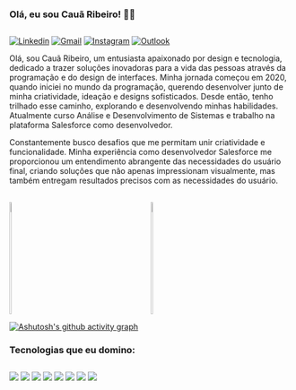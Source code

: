 ### Olá, eu sou Cauã Ribeiro! 👋👋
##
[![Linkedin](https://img.shields.io/badge/LinkedIn-0077B5?style=for-the-badge&logo=linkedin&logoColor=white)](https://www.linkedin.com/in/cau%C3%A3-ribeiro-5b4a29251/)
[![Gmail](https://img.shields.io/badge/Gmail-D14836?style=for-the-badge&logo=gmail&logoColor=white)](mailto:cauaribeirob915@gmail.com)
[![Instagram](https://img.shields.io/badge/Instagram-E4405F?style=for-the-badge&logo=instagram&logoColor=white)](https://www.instagram.com/caua_renaitre/)
[![Outlook](https://img.shields.io/badge/Microsoft_Outlook-0078D4?style=for-the-badge&logo=microsoft-outlook&logoColor=white)](mailto:caua.bonfim@sptech.school)

Olá, sou Cauã Ribeiro, um entusiasta apaixonado por design e tecnologia, dedicado a trazer soluções inovadoras para a vida das pessoas através da programação e do design de interfaces. Minha jornada começou em 2020, quando iniciei no mundo da programação, querendo desenvolver junto de minha criatividade, ideação e designs sofisticados. Desde então, tenho trilhado esse caminho, explorando e desenvolvendo minhas habilidades. Atualmente curso Análise e Desenvolvimento de Sistemas e trabalho na plataforma Salesforce como desenvolvedor.

Constantemente busco desafios que me permitam unir criatividade e funcionalidade. Minha experiência como desenvolvedor Salesforce me proporcionou um entendimento abrangente das necessidades do usuário final, criando soluções que não apenas impressionam visualmente, mas também entregam resultados precisos com as necessidades do usuário.
##
<div display style= "display: flex; justify-content: space-between;">
  <span style= "display: flex;">
    <a href="https://github.com/Cabayer915"></a>
    <img height="200px" width="45%" src="https://github-readme-stats.vercel.app/api?username=cabayer915&show_icons=true&theme=merko"/>
  </span>

  <span style= "display: flex;">
  <a href="https://github.com/Cabayer915">
  <img height="200px" width="40%" src="https://github-readme-stats.vercel.app/api/top-langs/?username=Cabayer915&layout=compact&langs_count=7&theme=merko" />
 </span>
</div>

[![Ashutosh's github activity graph](https://github-readme-activity-graph.vercel.app/graph?username=cabayer915&bg_color=0d1117&color=00ebe8&line=00ffff&point=1d8686&area=true&hide_border=true)](https://github.com/ashutosh00710/github-readme-activity-graph)

### Tecnologias que eu domino:
##
<div style="display: inline_block">
<img aling="center" src="https://img.shields.io/badge/HTML5-E34F26?style=for-the-badge&logo=html5&logoColor=white"/>
<img aling="center" src="https://img.shields.io/badge/CSS3-1572B6?style=for-the-badge&logo=css3&logoColor=white"/>
<img aling="center" src="https://img.shields.io/badge/JavaScript-323330?style=for-the-badge&logo=javascript&logoColor=F7DF1E"/>
<img aling="center" src="https://img.shields.io/badge/Salesforce-00A1E0?style=for-the-badge&logo=Salesforce&logoColor=white"/>
<img aling="center" src="https://img.shields.io/badge/MySQL-00000F?style=for-the-badge&logo=mysql&logoColor=white"/>
<img aling="center" src="https://img.shields.io/badge/Java-ED8B00?style=for-the-badge&logo=openjdk&logoColor=white"/>
<img aling="center" src="https://img.shields.io/badge/Figma-F24E1E?style=for-the-badge&logo=figma&logoColor=white"/>
<img aling="center" src="https://img.shields.io/badge/Unity-100000?style=for-the-badge&logo=unity&logoColor=white"/>
</div><br>
